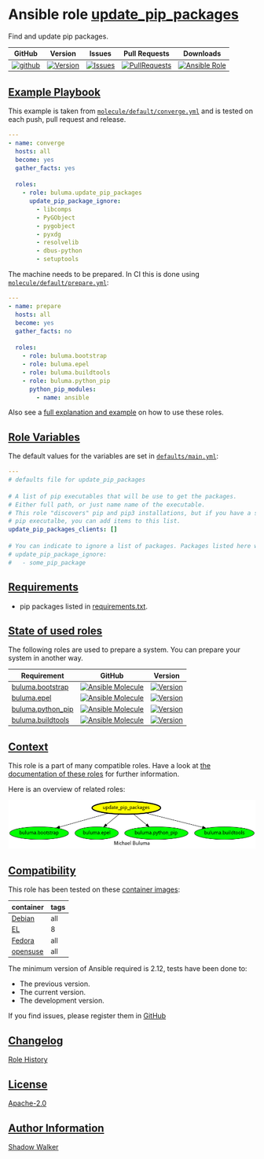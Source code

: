 # Ansible role [update_pip_packages](https://galaxy.ansible.com/ui/standalone/roles/buluma/update_pip_packages/documentation)

Find and update pip packages.

|GitHub|Version|Issues|Pull Requests|Downloads|
|------|-------|------|-------------|---------|
|[![github](https://github.com/buluma/ansible-role-update_pip_packages/actions/workflows/molecule.yml/badge.svg)](https://github.com/buluma/ansible-role-update_pip_packages/actions/workflows/molecule.yml)|[![Version](https://img.shields.io/github/release/buluma/ansible-role-update_pip_packages.svg)](https://github.com/buluma/ansible-role-update_pip_packages/releases/)|[![Issues](https://img.shields.io/github/issues/buluma/ansible-role-update_pip_packages.svg)](https://github.com/buluma/ansible-role-update_pip_packages/issues/)|[![PullRequests](https://img.shields.io/github/issues-pr-closed-raw/buluma/ansible-role-update_pip_packages.svg)](https://github.com/buluma/ansible-role-update_pip_packages/pulls/)|[![Ansible Role](https://img.shields.io/ansible/role/d/buluma/update_pip_packages)](https://galaxy.ansible.com/ui/standalone/roles/buluma/update_pip_packages/documentation)|

## [Example Playbook](#example-playbook)

This example is taken from [`molecule/default/converge.yml`](https://github.com/buluma/ansible-role-update_pip_packages/blob/master/molecule/default/converge.yml) and is tested on each push, pull request and release.

```yaml
---
- name: converge
  hosts: all
  become: yes
  gather_facts: yes

  roles:
    - role: buluma.update_pip_packages
      update_pip_package_ignore:
        - libcomps
        - PyGObject
        - pygobject
        - pyxdg
        - resolvelib
        - dbus-python
        - setuptools
```

The machine needs to be prepared. In CI this is done using [`molecule/default/prepare.yml`](https://github.com/buluma/ansible-role-update_pip_packages/blob/master/molecule/default/prepare.yml):

```yaml
---
- name: prepare
  hosts: all
  become: yes
  gather_facts: no

  roles:
    - role: buluma.bootstrap
    - role: buluma.epel
    - role: buluma.buildtools
    - role: buluma.python_pip
      python_pip_modules:
        - name: ansible
```

Also see a [full explanation and example](https://buluma.github.io/how-to-use-these-roles.html) on how to use these roles.

## [Role Variables](#role-variables)

The default values for the variables are set in [`defaults/main.yml`](https://github.com/buluma/ansible-role-update_pip_packages/blob/master/defaults/main.yml):

```yaml
---
# defaults file for update_pip_packages

# A list of pip executables that will be use to get the packages.
# Either full path, or just name name of the executable.
# This role "discovers" pip and pip3 installations, but if you have a specific
# pip executalbe, you can add items to this list.
update_pip_packages_clients: []

# You can indicate to ignore a list of packages. Packages listed here will not be updated.
# update_pip_package_ignore:
#   - some_pip_package
```

## [Requirements](#requirements)

- pip packages listed in [requirements.txt](https://github.com/buluma/ansible-role-update_pip_packages/blob/master/requirements.txt).

## [State of used roles](#state-of-used-roles)

The following roles are used to prepare a system. You can prepare your system in another way.

| Requirement | GitHub | Version |
|-------------|--------|--------|
|[buluma.bootstrap](https://galaxy.ansible.com/buluma/bootstrap)|[![Ansible Molecule](https://github.com/buluma/ansible-role-bootstrap/actions/workflows/molecule.yml/badge.svg)](https://github.com/buluma/ansible-role-bootstrap/actions/workflows/molecule.yml)|[![Version](https://img.shields.io/github/release/buluma/ansible-role-bootstrap.svg)](https://github.com/shadowwalker/ansible-role-bootstrap)|
|[buluma.epel](https://galaxy.ansible.com/buluma/epel)|[![Ansible Molecule](https://github.com/buluma/ansible-role-epel/actions/workflows/molecule.yml/badge.svg)](https://github.com/buluma/ansible-role-epel/actions/workflows/molecule.yml)|[![Version](https://img.shields.io/github/release/buluma/ansible-role-epel.svg)](https://github.com/shadowwalker/ansible-role-epel)|
|[buluma.python_pip](https://galaxy.ansible.com/buluma/python_pip)|[![Ansible Molecule](https://github.com/buluma/ansible-role-python_pip/actions/workflows/molecule.yml/badge.svg)](https://github.com/buluma/ansible-role-python_pip/actions/workflows/molecule.yml)|[![Version](https://img.shields.io/github/release/buluma/ansible-role-python_pip.svg)](https://github.com/shadowwalker/ansible-role-python_pip)|
|[buluma.buildtools](https://galaxy.ansible.com/buluma/buildtools)|[![Ansible Molecule](https://github.com/buluma/ansible-role-buildtools/actions/workflows/molecule.yml/badge.svg)](https://github.com/buluma/ansible-role-buildtools/actions/workflows/molecule.yml)|[![Version](https://img.shields.io/github/release/buluma/ansible-role-buildtools.svg)](https://github.com/shadowwalker/ansible-role-buildtools)|

## [Context](#context)

This role is a part of many compatible roles. Have a look at [the documentation of these roles](https://buluma.github.io/) for further information.

Here is an overview of related roles:

![dependencies](https://raw.githubusercontent.com/buluma/ansible-role-update_pip_packages/png/requirements.png "Dependencies")

## [Compatibility](#compatibility)

This role has been tested on these [container images](https://hub.docker.com/u/buluma):

|container|tags|
|---------|----|
|[Debian](https://hub.docker.com/r/buluma/debian)|all|
|[EL](https://hub.docker.com/r/buluma/enterpriselinux)|8|
|[Fedora](https://hub.docker.com/r/buluma/fedora)|all|
|[opensuse](https://hub.docker.com/r/buluma/opensuse)|all|

The minimum version of Ansible required is 2.12, tests have been done to:

- The previous version.
- The current version.
- The development version.

If you find issues, please register them in [GitHub](https://github.com/buluma/ansible-role-update_pip_packages/issues)

## [Changelog](#changelog)

[Role History](https://github.com/buluma/ansible-role-update_pip_packages/blob/master/CHANGELOG.md)

## [License](#license)

[Apache-2.0](https://github.com/buluma/ansible-role-update_pip_packages/blob/master/LICENSE)

## [Author Information](#author-information)

[Shadow Walker](https://buluma.github.io/)

